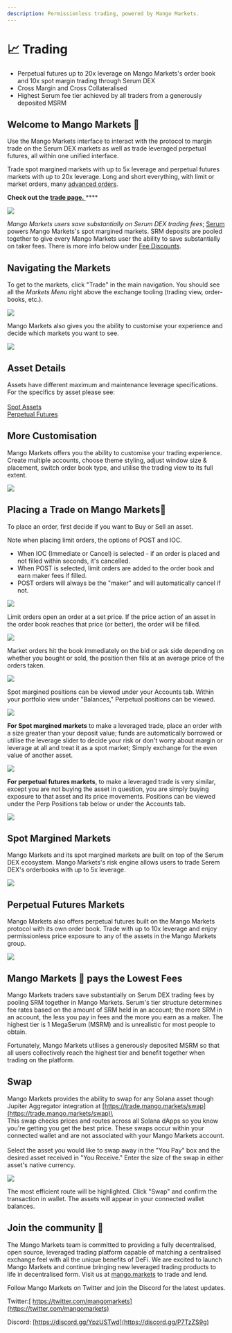 ```yaml
---
description: Permissionless trading, powered by Mango Markets.
---
```


# 📈 Trading

* Perpetual futures up to 20x leverage on Mango Markets's order book and 10x spot margin trading through Serum DEX
* Cross Margin and Cross Collateralised
* Highest Serum fee tier achieved by all traders from a generously deposited MSRM

## **Welcome to Mango** Market**s** 🥭

Use the Mango Markets interface to interact with the protocol to margin trade on the Serum DEX markets as well as trade leveraged perpetual futures, all within one unified interface.

Trade spot margined markets with up to 5x leverage and perpetual futures markets with up to 20x leverage. Long and short everything, with limit or market orders, many [advanced orders](trade-order-types.md).

**Check out the** [**trade page.** ](https://trade.mango.markets)\*\*\*\*

![](../../.gitbook/assets/tradeee.png)

_Mango Markets users save substantially on Serum DEX trading fees_; [Serum](https://projectserum.com) powers Mango Markets's spot margined markets. SRM deposits are pooled together to give every Mango Markets user the ability to save substantially on taker fees. There is more info below under [Fee Discounts](getting-started.md#how-to-view-fee-discounts-contribute-srm).

## **Navigating the Markets**

To get to the markets, click "Trade" in the main navigation. You should see all the _Markets Menu_ right above the exchange tooling (trading view, order-books, etc.).

![](../../.gitbook/assets/markets.png)

Mango Markets also gives you the ability to customise your experience and decide which markets you want to see.

![](../../.gitbook/assets/markets2.png)

## Asset Details

Assets have different maximum and maintenance leverage specifications. For the specifics by asset please see:\
\
[Spot Assets](../../mango/token-specs.md)\
[Perpetual Futures](../../mango/perp-contract-specs.md)

## More Customisation

Mango Markets offers you the ability to customise your trading experience. Create multiple accounts, choose theme styling, adjust window size & placement, switch order book type, and utilise the trading view to its full extent.

![](../../.gitbook/assets/customize.png)

## Placing a Trade on Mango Markets🥭

To place an order, first decide if you want to Buy or Sell an asset.

Note when placing limit orders, the options of POST and IOC.

* When IOC (Immediate or Cancel) is selected - if an order is placed and not filled within seconds, it's cancelled.
* When POST is selected, limit orders are added to the order book and earn maker fees if filled.
* POST orders will always be the "maker" and will automatically cancel if not.

![](../../.gitbook/assets/trademodal.png)

Limit orders open an order at a set price. If the price action of an asset in the order book reaches that price (or better), the order will be filled.

![](../../.gitbook/assets/market.png)

Market orders hit the book immediately on the bid or ask side depending on whether you bought or sold, the position then fills at an average price of the orders taken.

![](../../.gitbook/assets/limit.png)

Spot margined positions can be viewed under your Accounts tab. Within your portfolio view under "Balances," Perpetual positions can be viewed.

![](../../.gitbook/assets/positions.png)

**For Spot margined markets** to make a leveraged trade, place an order with a size greater than your deposit value; funds are automatically borrowed or utilise the leverage slider to decide your risk or don't worry about margin or leverage at all and treat it as a spot market; Simply exchange for the even value of another asset.

![](../../.gitbook/assets/sporttop.png)

**For perpetual futures markets**, to make a leveraged trade is very similar, except you are not buying the asset in question, you are simply buying exposure to that asset and its price movements. Positions can be viewed under the Perp Positions tab below or under the Accounts tab.

![](../../.gitbook/assets/perpep.png)

## Spot Margined Markets

Mango Markets and its spot margined markets are built on top of the Serum DEX ecosystem. Mango Markets's risk engine allows users to trade Serem DEX's orderbooks with up to 5x leverage.

![](../../.gitbook/assets/sport.png)

## Perpetual Futures Markets

Mango Markets also offers perpetual futures built on the Mango Markets protocol with its own order book. Trade with up to 10x leverage and enjoy permissionless price exposure to any of the assets in the Mango Markets group.

![](../../.gitbook/assets/perp.png)

## Mango Markets 🥭 **pays the Lowest Fees**

Mango Markets traders save substantially on Serum DEX trading fees by pooling SRM together in Mango Markets. Serum's tier structure determines fee rates based on the amount of SRM held in an account; the more SRM in an account, the less you pay in fees and the more you earn as a maker. The highest tier is 1 MegaSerum (MSRM) and is unrealistic for most people to obtain.

Fortunately, Mango Markets utilises a generously deposited MSRM so that all users collectively reach the highest tier and benefit together when trading on the platform.

## **Swap**

Mango Markets provides the ability to swap for any Solana asset though Jupiter Aggregator integration at [https://trade.mango.markets/swap](https://trade.mango.markets/swap)\
\
This swap checks prices and routes across all Solana dApps so you know you're getting you get the best price. These swaps occur within your connected wallet and are not associated with your Mango Markets account.\
\
Select the asset you would like to swap away in the "You Pay" box and the desired asset received in "You Receive." Enter the size of the swap in either asset's native currency.

![](<../../.gitbook/assets/Screen Shot 2021-12-28 at 2.33.30 PM.png>)

The most efficient route will be highlighted. Click "Swap" and confirm the transaction in wallet. The assets will appear in your connected wallet balances.

## **Join the community** 👾

The Mango Markets team is committed to providing a fully decentralised, open source, leveraged trading platform capable of matching a centralised exchange feel with all the unique benefits of DeFi. We are excited to launch Mango Markets and continue bringing new leveraged trading products to life in decentralised form. Visit us at [mango.markets](https://mango.markets) to trade and lend.

Follow Mango Markets on Twitter and join the Discord for the latest updates.

Twitter:[ https://twitter.com/mangomarkets](https://twitter.com/mangomarkets)

Discord: [https://discord.gg/YpzUSTwd](https://discord.gg/P7TzZS9g)
